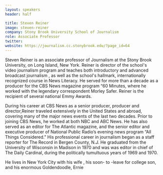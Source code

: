 ```yaml
---
layout: speakers
header: half

title: Steven Reiner
image: steven-reiner
company: Stony Brook University School of Journalism
role: Associate Professor
twitter:
website: https://journalism.cc.stonybrook.edu/?page_id=64
---
```

Steven Reiner is an associate professor of Journalism at  the Stony Brook University, on Long Island, New York. Reiner is director of the school's video journalism program and  teaches both introductory and advanced broadcast journalism , as well as the school's  hallmark, internationally recognized  course in News Literacy. He served for more than a decade as a producer for the CBS News magazine program “60 Minutes, where he worked  with the legendary correspondent Morley Safer. Reiner is the recipient of several national Emmy Awards.

During his career at CBS News as a senior producer, producer and director,Reiner traveled extensively in the United States and abroad, covering many of the major news events of the last two decades. Prior to joining CBS News, he worked at both NBC and ABC News. He has also served as an editor for The Atlantic magazine, and the senior editor and executive producer of National Public Radio’s evening news program “All Things Considered.” His professional career in journalism began as a staff reporter for The Record in Bergen County, N.J.   He graduated from the University of Wisconsin in Madison in 1970 and was  was editor in chief of The Daily Cardinal, during the politically tumultuous years of 1969 and 1970.

He lives in New York City with his wife , his soon- to -leave for college son, and his enormous Goldendoodle, Ernie
